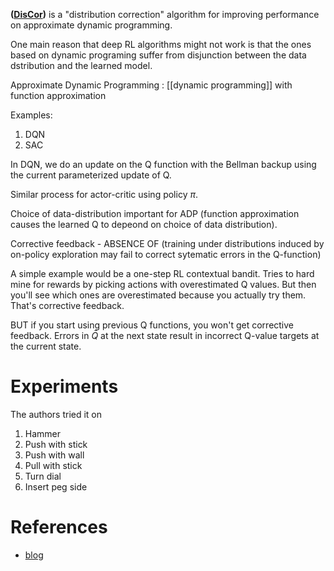 **([DisCor](https://arxiv.org/pdf/2003.07305.pdf))** is a "distribution correction" algorithm for improving performance on approximate dynamic programming.

One main reason that deep RL algorithms might not work is that the ones based on dynamic programing suffer from disjunction between the data dstribution and the learned model.

Approximate Dynamic Programming
: [[dynamic programming]] with function approximation

Examples:

1. DQN
2. SAC

In DQN, we do an update on the Q function with the Bellman backup using the current parameterized update of Q.

Similar process for actor-critic using policy $\pi$.


Choice of data-distribution important for ADP (function approximation causes the learned Q to depeond on choice of data distribution).

Corrective feedback - ABSENCE OF (training under distributions induced by on-policy exploration may fail to correct sytematic errors in the Q-function)

A simple example would be a one-step RL contextual bandit. Tries to hard mine for rewards by picking actions with overestimated Q values. But then you'll see which ones are overestimated because you actually try them. That's corrective feedback.


BUT if you start using previous Q functions, you won't get corrective feedback. Errors in $\bar{Q}$ at the next state result in incorrect Q-value targets at the current state.

# Experiments

The authors tried it on

1. Hammer
2. Push with stick
3. Push with wall
4. Pull with stick
5. Turn dial
6. Insert peg side

# References

* [blog](https://bair.berkeley.edu/blog/2020/03/16/discor/)
